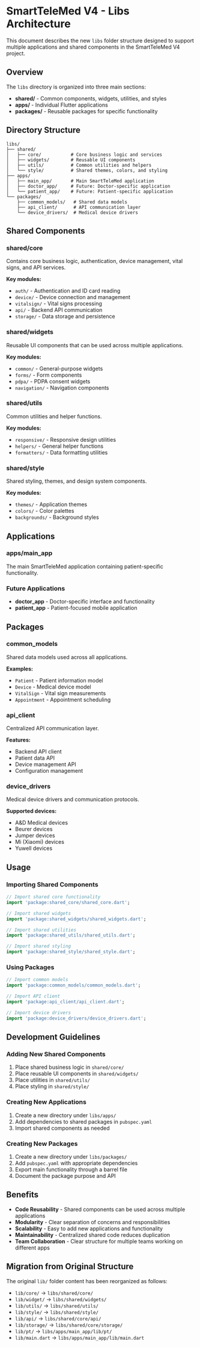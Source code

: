 # SmartTeleMed V4 - Libs Architecture

This document describes the new `libs` folder structure designed to support multiple applications and shared components in the SmartTeleMed V4 project.

## Overview

The `libs` directory is organized into three main sections:

- **shared/** - Common components, widgets, utilities, and styles
- **apps/** - Individual Flutter applications
- **packages/** - Reusable packages for specific functionality

## Directory Structure

```
libs/
├── shared/
│   ├── core/           # Core business logic and services
│   ├── widgets/        # Reusable UI components
│   ├── utils/          # Common utilities and helpers
│   └── style/          # Shared themes, colors, and styling
├── apps/
│   ├── main_app/       # Main SmartTeleMed application
│   ├── doctor_app/     # Future: Doctor-specific application
│   └── patient_app/    # Future: Patient-specific application
└── packages/
    ├── common_models/   # Shared data models
    ├── api_client/      # API communication layer
    └── device_drivers/  # Medical device drivers
```

## Shared Components

### shared/core
Contains core business logic, authentication, device management, vital signs, and API services.

**Key modules:**
- `auth/` - Authentication and ID card reading
- `device/` - Device connection and management
- `vitalsign/` - Vital signs processing
- `api/` - Backend API communication
- `storage/` - Data storage and persistence

### shared/widgets
Reusable UI components that can be used across multiple applications.

**Key modules:**
- `common/` - General-purpose widgets
- `forms/` - Form components
- `pdpa/` - PDPA consent widgets
- `navigation/` - Navigation components

### shared/utils
Common utilities and helper functions.

**Key modules:**
- `responsive/` - Responsive design utilities
- `helpers/` - General helper functions
- `formatters/` - Data formatting utilities

### shared/style
Shared styling, themes, and design system components.

**Key modules:**
- `themes/` - Application themes
- `colors/` - Color palettes
- `backgrounds/` - Background styles

## Applications

### apps/main_app
The main SmartTeleMed application containing patient-specific functionality.

### Future Applications
- **doctor_app** - Doctor-specific interface and functionality
- **patient_app** - Patient-focused mobile application

## Packages

### common_models
Shared data models used across all applications.

**Examples:**
- `Patient` - Patient information model
- `Device` - Medical device model
- `VitalSign` - Vital sign measurements
- `Appointment` - Appointment scheduling

### api_client
Centralized API communication layer.

**Features:**
- Backend API client
- Patient data API
- Device management API
- Configuration management

### device_drivers
Medical device drivers and communication protocols.

**Supported devices:**
- A&D Medical devices
- Beurer devices
- Jumper devices
- Mi (Xiaomi) devices
- Yuwell devices

## Usage

### Importing Shared Components

```dart
// Import shared core functionality
import 'package:shared_core/shared_core.dart';

// Import shared widgets
import 'package:shared_widgets/shared_widgets.dart';

// Import shared utilities
import 'package:shared_utils/shared_utils.dart';

// Import shared styling
import 'package:shared_style/shared_style.dart';
```

### Using Packages

```dart
// Import common models
import 'package:common_models/common_models.dart';

// Import API client
import 'package:api_client/api_client.dart';

// Import device drivers
import 'package:device_drivers/device_drivers.dart';
```

## Development Guidelines

### Adding New Shared Components

1. Place shared business logic in `shared/core/`
2. Place reusable UI components in `shared/widgets/`
3. Place utilities in `shared/utils/`
4. Place styling in `shared/style/`

### Creating New Applications

1. Create a new directory under `libs/apps/`
2. Add dependencies to shared packages in `pubspec.yaml`
3. Import shared components as needed

### Creating New Packages

1. Create a new directory under `libs/packages/`
2. Add `pubspec.yaml` with appropriate dependencies
3. Export main functionality through a barrel file
4. Document the package purpose and API

## Benefits

- **Code Reusability** - Shared components can be used across multiple applications
- **Modularity** - Clear separation of concerns and responsibilities
- **Scalability** - Easy to add new applications and functionality
- **Maintainability** - Centralized shared code reduces duplication
- **Team Collaboration** - Clear structure for multiple teams working on different apps

## Migration from Original Structure

The original `lib/` folder content has been reorganized as follows:

- `lib/core/` → `libs/shared/core/`
- `lib/widget/` → `libs/shared/widgets/`
- `lib/utils/` → `libs/shared/utils/`
- `lib/style/` → `libs/shared/style/`
- `lib/api/` → `libs/shared/core/api/`
- `lib/storage/` → `libs/shared/core/storage/`
- `lib/pt/` → `libs/apps/main_app/lib/pt/`
- `lib/main.dart` → `libs/apps/main_app/lib/main.dart`